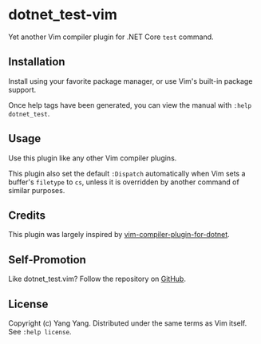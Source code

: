 # dotnet_test-vim
Yet another Vim compiler plugin for .NET Core `test` command.

## Installation
Install using your favorite package manager, or use Vim's built-in package support.

Once help tags have been generated, you can view the manual with `:help dotnet_test`.

## Usage
Use this plugin like any other Vim compiler plugins.

This plugin also set the default `:Dispatch` automatically when Vim sets a buffer's
`filetype` to `cs`, unless it is overridden by another command of similar purposes.

## Credits
This plugin was largely inspired by [vim-compiler-plugin-for-dotnet].

## Self-Promotion
Like dotnet_test.vim? Follow the repository on
[GitHub](https://github.com/yyang-even/dotnet_test-vim).

## License
Copyright (c) Yang Yang. Distributed under the same terms as Vim itself. See
`:help license`.

[vim-compiler-plugin-for-dotnet]: https://github.com/tmadsen/vim-compiler-plugin-for-dotnet
